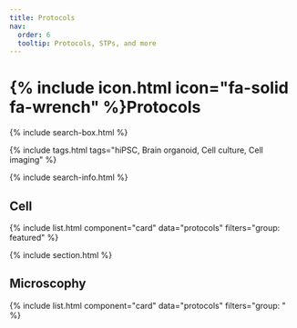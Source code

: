 ```yaml
---
title: Protocols
nav:
  order: 6
  tooltip: Protocols, STPs, and more
---
```


# {% include icon.html icon="fa-solid fa-wrench" %}Protocols

{% include search-box.html %}

{% include tags.html tags="hiPSC, Brain organoid, Cell culture, Cell imaging" %}

{% include search-info.html %}

## Cell

{% include list.html component="card" data="protocols" filters="group: featured" %}

{% include section.html %}

## Microscophy

{% include list.html component="card" data="protocols" filters="group: " %}
